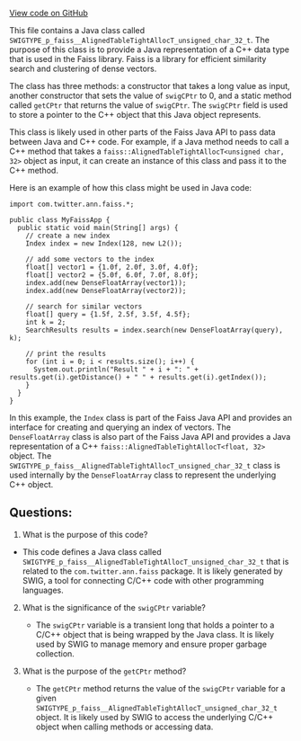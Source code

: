 [View code on GitHub](https://github.com/misbahsy/the-algorithm/ann/src/main/java/com/twitter/ann/faiss/swig/SWIGTYPE_p_faiss__AlignedTableTightAllocT_unsigned_char_32_t.java)

This file contains a Java class called `SWIGTYPE_p_faiss__AlignedTableTightAllocT_unsigned_char_32_t`. The purpose of this class is to provide a Java representation of a C++ data type that is used in the Faiss library. Faiss is a library for efficient similarity search and clustering of dense vectors. 

The class has three methods: a constructor that takes a long value as input, another constructor that sets the value of `swigCPtr` to 0, and a static method called `getCPtr` that returns the value of `swigCPtr`. The `swigCPtr` field is used to store a pointer to the C++ object that this Java object represents. 

This class is likely used in other parts of the Faiss Java API to pass data between Java and C++ code. For example, if a Java method needs to call a C++ method that takes a `faiss::AlignedTableTightAllocT<unsigned char, 32>` object as input, it can create an instance of this class and pass it to the C++ method. 

Here is an example of how this class might be used in Java code:

```
import com.twitter.ann.faiss.*;

public class MyFaissApp {
  public static void main(String[] args) {
    // create a new index
    Index index = new Index(128, new L2());

    // add some vectors to the index
    float[] vector1 = {1.0f, 2.0f, 3.0f, 4.0f};
    float[] vector2 = {5.0f, 6.0f, 7.0f, 8.0f};
    index.add(new DenseFloatArray(vector1));
    index.add(new DenseFloatArray(vector2));

    // search for similar vectors
    float[] query = {1.5f, 2.5f, 3.5f, 4.5f};
    int k = 2;
    SearchResults results = index.search(new DenseFloatArray(query), k);

    // print the results
    for (int i = 0; i < results.size(); i++) {
      System.out.println("Result " + i + ": " + results.get(i).getDistance() + " " + results.get(i).getIndex());
    }
  }
}
``` 

In this example, the `Index` class is part of the Faiss Java API and provides an interface for creating and querying an index of vectors. The `DenseFloatArray` class is also part of the Faiss Java API and provides a Java representation of a C++ `faiss::AlignedTableTightAllocT<float, 32>` object. The `SWIGTYPE_p_faiss__AlignedTableTightAllocT_unsigned_char_32_t` class is used internally by the `DenseFloatArray` class to represent the underlying C++ object.
## Questions: 
 1. What is the purpose of this code?
   - This code defines a Java class called `SWIGTYPE_p_faiss__AlignedTableTightAllocT_unsigned_char_32_t` that is related to the `com.twitter.ann.faiss` package. It is likely generated by SWIG, a tool for connecting C/C++ code with other programming languages.

2. What is the significance of the `swigCPtr` variable?
   - The `swigCPtr` variable is a transient long that holds a pointer to a C/C++ object that is being wrapped by the Java class. It is likely used by SWIG to manage memory and ensure proper garbage collection.

3. What is the purpose of the `getCPtr` method?
   - The `getCPtr` method returns the value of the `swigCPtr` variable for a given `SWIGTYPE_p_faiss__AlignedTableTightAllocT_unsigned_char_32_t` object. It is likely used by SWIG to access the underlying C/C++ object when calling methods or accessing data.